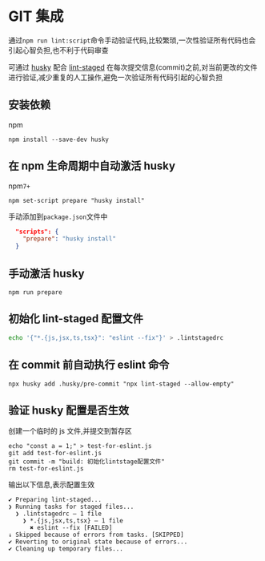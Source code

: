 # GIT 集成

通过`npm run lint:script`命令手动验证代码,比较繁琐,一次性验证所有代码也会引起心智负担,也不利于代码审查

可通过 [husky](https://github.com/typicode/husky) 配合 [lint-staged](https://github.com/okonet/lint-staged) 在每次提交信息(commit)之前,对当前更改的文件进行验证,减少重复的人工操作,避免一次验证所有代码引起的心智负担

## 安装依赖

npm

```shell
npm install --save-dev husky
```

## 在 npm 生命周期中自动激活 husky

npm`7+`

```shell
npm set-script prepare "husky install"
```

手动添加到`package.json`文件中

```json
  "scripts": {
    "prepare": "husky install"
  }
```

## 手动激活 husky

```shell
npm run prepare
```

## 初始化 lint-staged 配置文件

```bash
echo '{"*.{js,jsx,ts,tsx}": "eslint --fix"}' > .lintstagedrc
```

## 在 commit 前自动执行 eslint 命令

```shell
npx husky add .husky/pre-commit "npx lint-staged --allow-empty"
```

## 验证 husky 配置是否生效

创建一个临时的 js 文件,并提交到暂存区

```shell
echo "const a = 1;" > test-for-eslint.js
git add test-for-eslint.js
git commit -m "build: 初始化lintstage配置文件"
rm test-for-eslint.js
```

输出以下信息,表示配置生效

```shell
✔ Preparing lint-staged...
❯ Running tasks for staged files...
  ❯ .lintstagedrc — 1 file
    ❯ *.{js,jsx,ts,tsx} — 1 file
      ✖ eslint --fix [FAILED]
↓ Skipped because of errors from tasks. [SKIPPED]
✔ Reverting to original state because of errors...
✔ Cleaning up temporary files...
```

